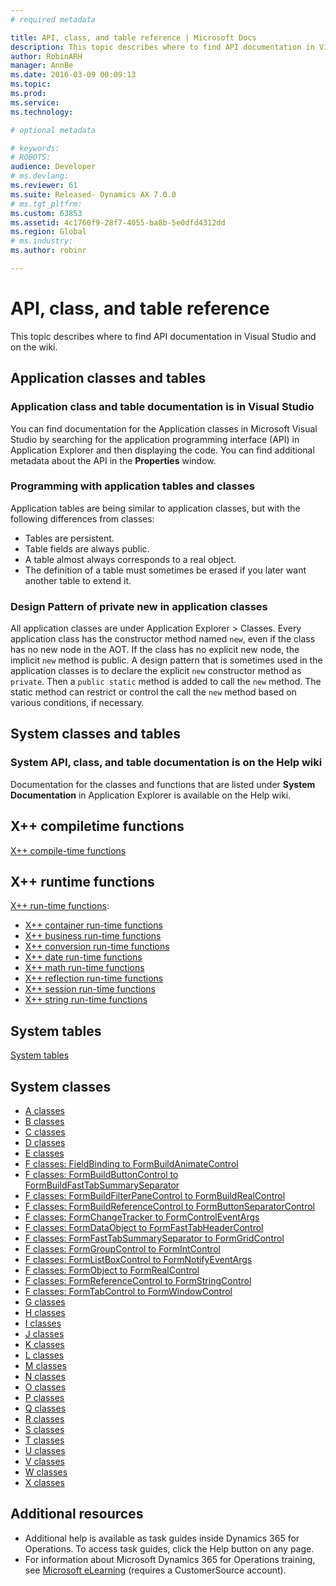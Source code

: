 ```yaml
---
# required metadata

title: API, class, and table reference | Microsoft Docs
description: This topic describes where to find API documentation in Visual Studio and on the wiki.
author: RobinARH
manager: AnnBe
ms.date: 2016-03-09 00:09:13
ms.topic: 
ms.prod: 
ms.service: 
ms.technology: 

# optional metadata

# keywords: 
# ROBOTS: 
audience: Developer
# ms.devlang: 
ms.reviewer: 61
ms.suite: Released- Dynamics AX 7.0.0
# ms.tgt_pltfrm: 
ms.custom: 63853
ms.assetid: 4c1760f9-28f7-4055-ba8b-5e0dfd4312dd
ms.region: Global
# ms.industry: 
ms.author: robinr

---
```


# API, class, and table reference

This topic describes where to find API documentation in Visual Studio and on the wiki.

Application classes and tables
------------------------------

### Application class and table documentation is in Visual Studio

You can find documentation for the Application classes in Microsoft Visual Studio by searching for the application programming interface (API) in Application Explorer and then displaying the code. You can find additional metadata about the API in the **Properties** window.

### Programming with application tables and classes

Application tables are being similar to application classes, but with the following differences from classes:

-   Tables are persistent.
-   Table fields are always public.
-   A table almost always corresponds to a real object.
-   The definition of a table must sometimes be erased if you later want another table to extend it.

### Design Pattern of private new in application classes

All application classes are under Application Explorer &gt; Classes. Every application class has the constructor method named `new`, even if the class has no new node in the AOT. If the class has no explicit new node, the implicit `new` method is public. A design pattern that is sometimes used in the application classes is to declare the explicit `new` constructor method as `private`. Then a `public static` method is added to call the `new` method. The static method can restrict or control the call the `new` method based on various conditions, if necessary.

## System classes and tables
### System API, class, and table documentation is on the Help wiki

Documentation for the classes and functions that are listed under **System Documentation** in Application Explorer is available on the Help wiki.

## X++ compiletime functions
[X++ compile-time functions](https://docs.microsoft.com/en-us/dynamics365/operations/dev-itpro/dev-reference/x-compile-time-functions)

## X++ runtime functions
[X++ run-time functions](https://docs.microsoft.com/en-us/dynamics365/operations/dev-itpro/dev-reference/x-string-run-time-functions):

-   [X++ container run-time functions](https://docs.microsoft.com/en-us/dynamics365/operations/dev-itpro/dev-reference/x-container-run-time-functions)
-   [X++ business run-time functions](https://docs.microsoft.com/en-us/dynamics365/operations/dev-itpro/dev-reference/x-business-run-time-functions)
-   [X++ conversion run-time functions](https://docs.microsoft.com/en-us/dynamics365/operations/dev-itpro/dev-reference/x-conversion-run-time-functions)
-   [X++ date run-time functions](https://docs.microsoft.com/en-us/dynamics365/operations/dev-itpro/dev-reference/x-date-run-time-functions)
-   [X++ math run-time functions](https://docs.microsoft.com/en-us/dynamics365/operations/dev-itpro/dev-reference/x-math-run-time-functions)
-   [X++ reflection run-time functions](https://docs.microsoft.com/en-us/dynamics365/operations/dev-itpro/dev-reference/x-reflection-run-time-functions)
-   [X++ session run-time functions](https://docs.microsoft.com/en-us/dynamics365/operations/dev-itpro/dev-reference/x-session-run-time-functions)
-   [X++ string run-time functions](https://docs.microsoft.com/en-us/dynamics365/operations/dev-itpro/dev-reference/x-string-run-time-functions)

## System tables
[System tables](https://docs.microsoft.com/en-us/dynamics365/operations/dev-itpro/dev-reference/system-tables)

## System classes
-   [A classes](https://docs.microsoft.com/en-us/dynamics365/operations/dev-itpro/dev-reference/a-classes)
-   [B classes](https://docs.microsoft.com/en-us/dynamics365/operations/dev-itpro/dev-reference/b-classes)
-   [C classes](https://docs.microsoft.com/en-us/dynamics365/operations/dev-itpro/dev-reference/c-classes)
-   [D classes](https://docs.microsoft.com/en-us/dynamics365/operations/dev-itpro/dev-reference/d-classes)
-   [E classes](https://docs.microsoft.com/en-us/dynamics365/operations/dev-itpro/dev-reference/e-classes)
-   [F classes: FieldBinding to FormBuildAnimateControl](https://docs.microsoft.com/en-us/dynamics365/operations/dev-itpro/dev-reference/fieldbinding-classes)
-   [F classes: FormBuildButtonControl to FormBuildFastTabSummarySeparator](http://ax.help.dynamics.com/en/wiki/FormBuildButtonControl-classes/)
-   [F classes: FormBuildFilterPaneControl to FormBuildRealControl](http://ax.help.dynamics.com/en/wiki/FormBuildFilterPaneControl-classes/)
-   [F classes: FormBuildReferenceControl to FormButtonSeparatorControl](http://ax.help.dynamics.com/en/wiki/FormBuildReferenceControl-classes/)
-   [F classes: FormChangeTracker to FormControlEventArgs](http://ax.help.dynamics.com/en/wiki/FormChangeTracker-classes/)
-   [F classes: FormDataObject to FormFastTabHeaderControl](http://ax.help.dynamics.com/en/wiki/FormDataObject-classes/)
-   [F classes: FormFastTabSummarySeparator to FormGridControl](http://ax.help.dynamics.com/en/wiki/FormFastTabSummarySeparator-classes/)
-   [F classes: FormGroupControl to FormIntControl](http://ax.help.dynamics.com/en/wiki/FormGroupControl-classes/)
-   [F classes: FormListBoxControl to FormNotifyEventArgs](http://ax.help.dynamics.com/en/wiki/FormListBoxControl-classes/)
-   [F classes: FormObject to FormRealControl](http://ax.help.dynamics.com/en/wiki/FormObject-classes/)
-   [F classes: FormReferenceControl to FormStringControl](http://ax.help.dynamics.com/en/wiki/FormReferenceControl-classes/)
-   [F classes: FormTabControl to FormWindowControl](http://ax.help.dynamics.com/en/wiki/FormTabControl-classes/)
-   [G classes](https://docs.microsoft.com/en-us/dynamics365/operations/dev-itpro/dev-reference/g-classes)
-   [H classes](https://docs.microsoft.com/en-us/dynamics365/operations/dev-itpro/dev-reference/h-classes)
-   [I classes](https://docs.microsoft.com/en-us/dynamics365/operations/dev-itpro/dev-reference/i-classes)
-   [J classes](https://docs.microsoft.com/en-us/dynamics365/operations/dev-itpro/dev-reference/j-classes)
-   [K classes](https://docs.microsoft.com/en-us/dynamics365/operations/dev-itpro/dev-reference/k-classes)
-   [L classes](https://docs.microsoft.com/en-us/dynamics365/operations/dev-itpro/dev-reference/l-classes)
-   [M classes](https://docs.microsoft.com/en-us/dynamics365/operations/dev-itpro/dev-reference/m-classes)
-   [N classes](https://docs.microsoft.com/en-us/dynamics365/operations/dev-itpro/dev-reference/n-classes)
-   [O classes](https://docs.microsoft.com/en-us/dynamics365/operations/dev-itpro/dev-reference/o-classes)
-   [P classes](https://docs.microsoft.com/en-us/dynamics365/operations/dev-itpro/dev-reference/p-classes)
-   [Q classes](https://docs.microsoft.com/en-us/dynamics365/operations/dev-itpro/dev-reference/q-classes)
-   [R classes](https://docs.microsoft.com/en-us/dynamics365/operations/dev-itpro/dev-reference/r-classes)
-   [S classes](https://docs.microsoft.com/en-us/dynamics365/operations/dev-itpro/dev-reference/s-classes)
-   [T classes](https://docs.microsoft.com/en-us/dynamics365/operations/dev-itpro/dev-reference/t-classes)
-   [U classes](https://docs.microsoft.com/en-us/dynamics365/operations/dev-itpro/dev-reference/u-classes)
-   [V classes](https://docs.microsoft.com/en-us/dynamics365/operations/dev-itpro/dev-reference/v-classes)
-   [W classes](https://docs.microsoft.com/en-us/dynamics365/operations/dev-itpro/dev-reference/w-classes)
-   [X classes](https://docs.microsoft.com/en-us/dynamics365/operations/dev-itpro/dev-reference/x-classes)

## Additional resources
-   Additional help is available as task guides inside Dynamics 365 for Operations. To access task guides, click the Help button on any page.
-   For information about Microsoft Dynamics 365 for Operations training, see [Microsoft eLearning](https://mbspartner.microsoft.com/AX/LearningPlans) (requires a CustomerSource account).


